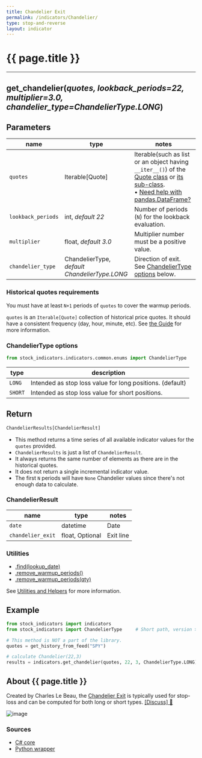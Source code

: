 ```yaml
---
title: Chandelier Exit
permalink: /indicators/Chandelier/
type: stop-and-reverse
layout: indicator
---
```


# {{ page.title }}

<hr>

## **get_chandelier**(*quotes, lookback_periods=22, multiplier=3.0, chandelier_type=ChandelierType.LONG*)

## Parameters

| name | type | notes
| -- |-- |--
| `quotes` | Iterable[Quote] | Iterable(such as list or an object having `__iter__()`) of the [Quote class]({{site.baseurl}}/guide/#historical-quotes) or [its sub-class]({{site.baseurl}}/guide/#using-custom-quote-classes). <br><span class='qna-dataframe'> • [Need help with pandas.DataFrame?]({{site.baseurl}}/guide/#using-pandasdataframe)</span>
| `lookback_periods` | int, *default 22* | Number of periods (`N`) for the lookback evaluation.
| `multiplier` | float, *default 3.0* | Multiplier number must be a positive value.
| `chandelier_type` | ChandelierType, *default ChandelierType.LONG* | Direction of exit.  See [ChandelierType options](#chandeliertype-options) below.

### Historical quotes requirements

You must have at least `N+1` periods of `quotes` to cover the warmup periods.

`quotes` is an `Iterable[Quote]` collection of historical price quotes.  It should have a consistent frequency (day, hour, minute, etc).  See [the Guide]({{site.baseurl}}/guide/#historical-quotes) for more information.

### ChandelierType options

```python
from stock_indicators.indicators.common.enums import ChandelierType
```

| type | description
|-- |--
| `LONG` | Intended as stop loss value for long positions. (default)
| `SHORT` | Intended as stop loss value for short positions.

## Return

```python
ChandelierResults[ChandelierResult]
```

- This method returns a time series of all available indicator values for the `quotes` provided.
- `ChandelierResults` is just a list of `ChandelierResult`.
- It always returns the same number of elements as there are in the historical quotes.
- It does not return a single incremental indicator value.
- The first `N` periods will have `None` Chandelier values since there's not enough data to calculate.

### ChandelierResult

| name | type | notes
| -- |-- |--
| `date` | datetime | Date
| `chandelier_exit` | float, Optional | Exit line

### Utilities

- [.find(lookup_date)]({{site.baseurl}}/utilities#find-indicator-result-by-date)
- [.remove_warmup_periods()]({{site.baseurl}}/utilities#remove-warmup-periods)
- [.remove_warmup_periods(qty)]({{site.baseurl}}/utilities#remove-warmup-periods)

See [Utilities and Helpers]({{site.baseurl}}/utilities#utilities-for-indicator-results) for more information.

## Example

```python
from stock_indicators import indicators
from stock_indicators import ChandelierType     # Short path, version >= 0.8.1

# This method is NOT a part of the library.
quotes = get_history_from_feed("SPY")

# calculate Chandelier(22,3)
results = indicators.get_chandelier(quotes, 22, 3, ChandelierType.LONG)
```

## About {{ page.title }}

Created by Charles Le Beau, the [Chandelier Exit](https://school.stockcharts.com/doku.php?id=technical_indicators:chandelier_exit) is typically used for stop-loss and can be computed for both long or short types.
[[Discuss] &#128172;]({{site.dotnet.repo}}/discussions/263 "Community discussion about this indicator")

![image]({{site.dotnet.charts}}/Chandelier.png)

### Sources

- [C# core]({{site.dotnet.src}}/a-d/Chandelier/Chandelier.Series.cs)
- [Python wrapper]({{site.python.src}}/chandelier.py)
